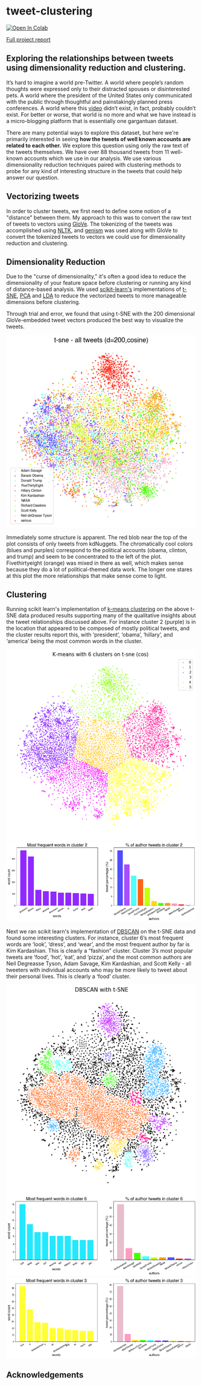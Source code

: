 # tweet-clustering

[![Open In Colab](https://colab.research.google.com/assets/colab-badge.svg)](https://colab.research.google.com/drive/1z-WQcZGj5XBdVVaxwgqYesPbliKd7tMg#scrollTo=WL9ZemWRhDGH) 

[Full project report](https://github.com/mkcyoung/tweet-clustering/blob/main/Clustering%20Final%20Project.pdf)

## Exploring the relationships between tweets using dimensionality reduction and clustering.

It’s hard to imagine a world pre-Twitter. A world where people’s random thoughts were expressed only to their distracted spouses or disinterested pets. A world where the president of the United States only communicated with the public through thoughtful and painstakingly planned press conferences. A world where this [video](https://twitter.com/businesspastel/status/1254392896138227712?s=21) didn’t exist, in fact, probably couldn’t exist. For better or worse, that world is no more and what we have instead is a micro-blogging platform that is essentially one gargantuan dataset.  

There are many potential ways to explore this dataset, but here we're primarily interested in seeing **how the tweets of well known accounts are related to each other.** We explore this question using only the raw text of the tweets themselves. We have over 88 thousand tweets from 11 well-known accounts which we use in our analysis. We use various dimensionality reduction techniques paired with clustering methods to probe for any kind of interesting structure in the tweets that could help answer our question.
  
## Vectorizing tweets

In order to cluster tweets, we first need to define some notion of a "distance" between them. My approach to this was to convert the raw text of tweets to vectors using [GloVe](https://nlp.stanford.edu/projects/glove). The tokenizing of the tweets was accomplished using [NLTK](https://www.nltk.org/api/nltk.tokenize.html), and [genism](https://radimrehurek.com/gensim/) was used along with GloVe to convert the tokenized tweets to vectors we could use for dimensionality reduction and clustering.  

## Dimensionality Reduction

Due to the "curse of dimensionality," it's often a good idea to reduce the dimensionality of your feature space before clustering or running any kind of distance-based analysis. We used [scikit-learn's](https://scikit-learn.org/stable/) implementations of [t-SNE](https://en.wikipedia.org/wiki/T-distributed_stochastic_neighbor_embedding), [PCA](https://en.wikipedia.org/wiki/Principal_component_analysis) and [LDA](https://en.wikipedia.org/wiki/Linear_discriminant_analysis) to reduce the vectorized tweets to more manageable dimensions before clustering.
  
Through trial and error, we found that using t-SNE with the 200 dimensional GloVe-embedded tweet vectors produced the best way to visualize the tweets.

![](clustering-figs/t-sne%20all%20tweets.png) 
  
Immediately some structure is
apparent. The red blob near the top of the
plot consists of only tweets from kdNuggets. The
chromatically cool colors (blues and purples)
correspond to the political accounts (obama,
clinton, and trump) and seem to be
concentrated to the left of the plot.
Fivethirtyeight (orange) was mixed in there
as well, which makes sense because they do
a lot of political-themed data work. The
longer one stares at this plot the more
relationships that make sense come to light.
  
## Clustering

Running scikit learn's implementation of [k-means clustering](https://en.wikipedia.org/wiki/K-means_clustering) on the above t-SNE data produced results supporting many of the qualitative insights about the tweet relationships discussed above. For instance cluster 2 (purple) is in the location that appeared to be composed of mostly political tweets, and the cluster results report this, with ‘president’, ‘obama’, ‘hillary’, and ‘america’ being the most common words in the cluster.

![](clustering-figs/kmeans-tsne-cos-6.png) 
![](clustering-figs/k6_2_metric.png) 

Next we ran scikit learn's implementation of [DBSCAN](https://scikit-learn.org/stable/modules/generated/sklearn.cluster.DBSCAN.html) on the t-SNE data and found some interesting clusters. For instance, cluster 6’s most frequent words are ‘look’, ‘dress’, and ‘wear’, and the most frequent author by far is Kim Kardashian. This is clearly a “fashion” cluster. Cluster 3’s most popular tweets are ‘food’, ‘hot’, ‘eat’, and ‘pizza’, and the most common authors are Neil Degreasse Tyson, Adam Savage, Kim Kardashian, and Scott Kelly - all tweeters with individual
accounts who may be more likely to tweet about their personal lives. This is clearly a ‘food’ cluster.

![](clustering-figs/tsne-db-2-5-50.png) 
![](clustering-figs/db-tsne-6.png)
![](clustering-figs/db-tsne-3.png)




## Acknowledgements


